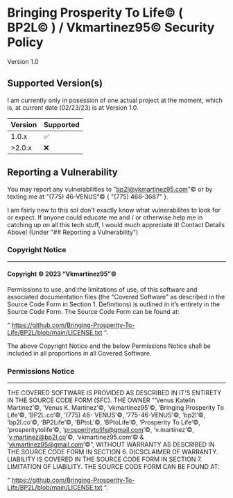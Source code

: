 
# Bringing Prosperity To Life© ( BP2L© ) / Vkmartinez95© Security Policy

Version 1.0

## Supported Version(s)

I am currently only in posession of one actual project at the moment, which is,
at current date (02/23/23) is at Version 1.0.

| Version | Supported          |
| ------- | ------------------ |
| 1.0.x   | :white_check_mark: |
| >2.0.x  | :x:                |

## Reporting a Vulnerability

You may report any vulnerabilities to "bp2l@vkmartinez95.com"© or by texting me
at "(775) 46-VENUS"© { "(775) 468-3687" }.

I am fairly new to this soI don't exactly know what vulnerabilites to look for
or expect. If anyone could educate me and / or otherwise help me in catching
up on all this tech stuff, I would much appreciate it! Contact Details Above!
(Under "## Reporting a Vulnerability")


### Copyright Notice

----------------

#### Copyright ©️ 2023 “Vkmartinez95”©️

Permissions to use, and the limitations of use, of this software and
associated documentation files (the "Covered Software" as described in
the Source Code Form in Section 1. Definitions) is outlined in it’s entirety
in the Source Code Form. The Source Code Form can be found at:

  “ https://github.com/Bringing-Prosperity-To-Life/BP2L/blob/main/LICENSE.txt “.

The above Copyright Notice and the below Permissions Notice shall be included
in all proportions in all Covered Software.

### Permissions Notice

------------------

THE COVERED SOFTWARE IS PROVIDED AS DESCRIBED IN IT’S ENTIRETY IN THE SOURCE
CODE FORM (SFC). THE OWNER “‘Venus Katelin Martinez’©️, ‘Venus K. Martinez’©️,
‘vkmartinez95’©️, ‘Bringing Prosperity To Life’©️, ‘BP2L.co’©️, ‘(775) 46-
VENUS’©️, ‘775-46-VENUS’©️, ‘bp2l’©️, ‘bp2l.co’©️, ‘BP2Life’©️, ‘BPtoL’©️,
‘BPtoLife’©️, ‘Prosperity To Life’©️, ‘prosperitytolife’©️,
‘prosperitytolife@gmail.com’©️, ‘v.martinez’©️, ‘v.martinez@bp2l.co’©️,
‘vkmartinez95.com’©️ & ‘vkmartinez95@gmail.com’©️”, WITHOUT WARRANTY AS DESCRIBED
IN THE SOURCE CODE FORM IN SECTION 6. DICSCLAIMER OF WARRANTY. LIABILITY IS
COVERED IN THE SOURCE CODE FORM IN SECTION 7. LIMITATION OF LIABILITY. THE
SOURCE CODE FORM CAN BE FOUND AT:

  “ https://github.com/Bringing-Prosperity-To-Life/BP2L/blob/main/LICENSE.txt “.
